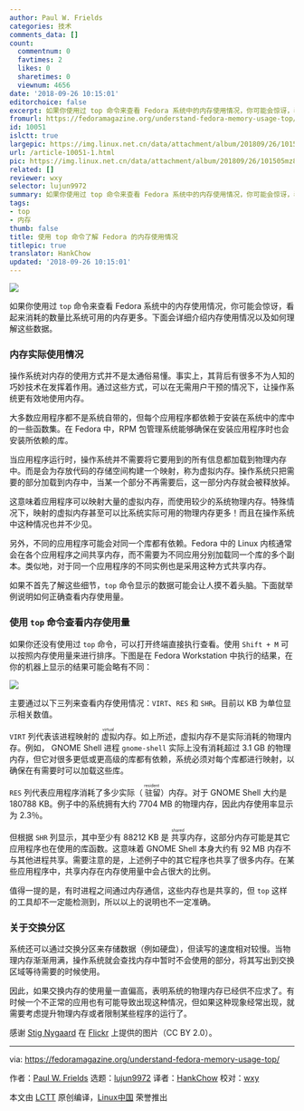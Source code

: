 ```yaml
---
author: Paul W. Frields
categories: 技术
comments_data: []
count:
  commentnum: 0
  favtimes: 2
  likes: 0
  sharetimes: 0
  viewnum: 4656
date: '2018-09-26 10:15:01'
editorchoice: false
excerpt: 如果你使用过 top 命令来查看 Fedora 系统中的内存使用情况，你可能会惊讶，看起来消耗的数量比系统可用的内存更多。下面会详细介绍内存使用情况以及如何理解这些数据。
fromurl: https://fedoramagazine.org/understand-fedora-memory-usage-top/
id: 10051
islctt: true
largepic: https://img.linux.net.cn/data/attachment/album/201809/26/101505mz8fqz2wfv2wzfvk.jpg
url: /article-10051-1.html
pic: https://img.linux.net.cn/data/attachment/album/201809/26/101505mz8fqz2wfv2wzfvk.jpg.thumb.jpg
related: []
reviewer: wxy
selector: lujun9972
summary: 如果你使用过 top 命令来查看 Fedora 系统中的内存使用情况，你可能会惊讶，看起来消耗的数量比系统可用的内存更多。下面会详细介绍内存使用情况以及如何理解这些数据。
tags:
- top
- 内存
thumb: false
title: 使用 top 命令了解 Fedora 的内存使用情况
titlepic: true
translator: HankChow
updated: '2018-09-26 10:15:01'
---
```


![](/data/attachment/album/201809/26/101505mz8fqz2wfv2wzfvk.jpg)


如果你使用过 `top` 命令来查看 Fedora 系统中的内存使用情况，你可能会惊讶，看起来消耗的数量比系统可用的内存更多。下面会详细介绍内存使用情况以及如何理解这些数据。


### 内存实际使用情况


操作系统对内存的使用方式并不是太通俗易懂。事实上，其背后有很多不为人知的巧妙技术在发挥着作用。通过这些方式，可以在无需用户干预的情况下，让操作系统更有效地使用内存。


大多数应用程序都不是系统自带的，但每个应用程序都依赖于安装在系统中的库中的一些函数集。在 Fedora 中，RPM 包管理系统能够确保在安装应用程序时也会安装所依赖的库。


当应用程序运行时，操作系统并不需要将它要用到的所有信息都加载到物理内存中。而是会为存放代码的存储空间构建一个映射，称为虚拟内存。操作系统只把需要的部分加载到内存中，当某一个部分不再需要后，这一部分内存就会被释放掉。


这意味着应用程序可以映射大量的虚拟内存，而使用较少的系统物理内存。特殊情况下，映射的虚拟内存甚至可以比系统实际可用的物理内存更多！而且在操作系统中这种情况也并不少见。


另外，不同的应用程序可能会对同一个库都有依赖。Fedora 中的 Linux 内核通常会在各个应用程序之间共享内存，而不需要为不同应用分别加载同一个库的多个副本。类似地，对于同一个应用程序的不同实例也是采用这种方式共享内存。


如果不首先了解这些细节，`top` 命令显示的数据可能会让人摸不着头脑。下面就举例说明如何正确查看内存使用量。


### 使用 `top` 命令查看内存使用量


如果你还没有使用过 `top` 命令，可以打开终端直接执行查看。使用 `Shift + M` 可以按照内存使用量来进行排序。下图是在 Fedora Workstation 中执行的结果，在你的机器上显示的结果可能会略有不同：


![](/data/attachment/album/201809/26/101505xhxpby0whgpvcvig.png)


主要通过以下三列来查看内存使用情况：`VIRT`、`RES` 和 `SHR`。目前以 KB 为单位显示相关数值。


`VIRT` 列代表该进程映射的<ruby> 虚拟 <rt>  virtual </rt></ruby>内存。如上所述，虚拟内存不是实际消耗的物理内存。例如， GNOME Shell 进程 `gnome-shell` 实际上没有消耗超过 3.1 GB 的物理内存，但它对很多更低或更高级的库都有依赖，系统必须对每个库都进行映射，以确保在有需要时可以加载这些库。


`RES` 列代表应用程序消耗了多少实际（<ruby> 驻留 <rt>  resident </rt></ruby>）内存。对于 GNOME Shell 大约是 180788 KB。例子中的系统拥有大约 7704 MB 的物理内存，因此内存使用率显示为 2.3％。


但根据 `SHR` 列显示，其中至少有 88212 KB 是<ruby> 共享 <rt>  shared </rt></ruby>内存，这部分内存可能是其它应用程序也在使用的库函数。这意味着 GNOME Shell 本身大约有 92 MB 内存不与其他进程共享。需要注意的是，上述例子中的其它程序也共享了很多内存。在某些应用程序中，共享内存在内存使用量中会占很大的比例。


值得一提的是，有时进程之间通过内存通信，这些内存也是共享的，但 `top` 这样的工具却不一定能检测到，所以以上的说明也不一定准确。


### 关于交换分区


系统还可以通过交换分区来存储数据（例如硬盘），但读写的速度相对较慢。当物理内存渐渐用满，操作系统就会查找内存中暂时不会使用的部分，将其写出到交换区域等待需要的时候使用。


因此，如果交换内存的使用量一直偏高，表明系统的物理内存已经供不应求了。有时候一个不正常的应用也有可能导致出现这种情况，但如果这种现象经常出现，就需要考虑提升物理内存或者限制某些程序的运行了。


感谢 [Stig Nygaard](https://www.flickr.com/photos/stignygaard/) 在 [Flickr](https://www.flickr.com/photos/stignygaard/3138001676/) 上提供的图片（CC BY 2.0）。




---


via: <https://fedoramagazine.org/understand-fedora-memory-usage-top/>


作者：[Paul W. Frields](https://fedoramagazine.org/author/pfrields/) 选题：[lujun9972](https://github.com/lujun9972) 译者：[HankChow](https://github.com/HankChow) 校对：[wxy](https://github.com/wxy)


本文由 [LCTT](https://github.com/LCTT/TranslateProject) 原创编译，[Linux中国](https://linux.cn/) 荣誉推出